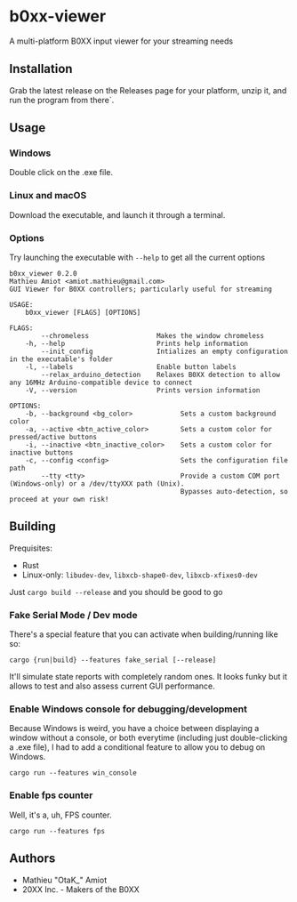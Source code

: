 # b0xx-viewer

A multi-platform B0XX input viewer for your streaming needs

## Installation

Grab the latest release on the Releases page for your platform, unzip it, and run the program from there`.

## Usage

### Windows

Double click on the .exe file.

### Linux and macOS

Download the executable, and launch it through a terminal.

### Options

Try launching the executable with `--help` to get all the current options

```
b0xx_viewer 0.2.0
Mathieu Amiot <amiot.mathieu@gmail.com>
GUI Viewer for B0XX controllers; particularly useful for streaming

USAGE:
    b0xx_viewer [FLAGS] [OPTIONS]

FLAGS:
        --chromeless                 Makes the window chromeless
    -h, --help                       Prints help information
        --init_config                Intializes an empty configuration in the executable's folder
    -l, --labels                     Enable button labels
        --relax_arduino_detection    Relaxes B0XX detection to allow any 16MHz Arduino-compatible device to connect
    -V, --version                    Prints version information

OPTIONS:
    -b, --background <bg_color>            Sets a custom background color
    -a, --active <btn_active_color>        Sets a custom color for pressed/active buttons
    -i, --inactive <btn_inactive_color>    Sets a custom color for inactive buttons
    -c, --config <config>                  Sets the configuration file path
        --tty <tty>                        Provide a custom COM port (Windows-only) or a /dev/ttyXXX path (Unix).
                                           Bypasses auto-detection, so proceed at your own risk!
```

## Building

Prequisites:
- Rust
- Linux-only: `libudev-dev`, `libxcb-shape0-dev`, `libxcb-xfixes0-dev`

Just `cargo build --release` and you should be good to go

### Fake Serial Mode / Dev mode

There's a special feature that you can activate when building/running like so:

`cargo {run|build} --features fake_serial [--release]`

It'll simulate state reports with completely random ones. It looks funky but it allows to test and also assess current GUI performance.

### Enable Windows console for debugging/development

Because Windows is weird, you have a choice between displaying a window without a console, or both everytime (including just double-clicking a .exe file), I had to add a conditional feature to allow you to debug on Windows.

`cargo run --features win_console`

### Enable fps counter

Well, it's a, uh, FPS counter.

`cargo run --features fps`

## Authors

- Mathieu "OtaK_" Amiot
- 20XX Inc. - Makers of the B0XX
